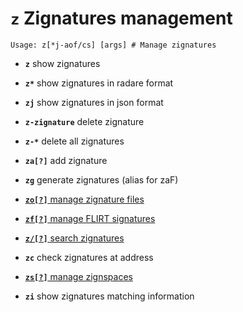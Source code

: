 <!-- TITLE: z -->

#  **`z`** Zignatures management


```text
Usage: z[*j-aof/cs] [args] # Manage zignatures
```


- **`z`** show zignatures
- **`z*`** show zignatures in radare format
- **`zj`** show zignatures in json format
- **`z-zignature`** delete zignature
- **`z-*`** delete all zignatures
- **`za[?]`** add zignature
- **`zg`** generate zignatures (alias for zaF)

- [ **`zo[?]`** manage zignature files](/options/z/zo-manage)

- [ **`zf[?]`** manage FLIRT signatures](/options/z/zf-manage)

- [ **`z/[?]`** search zignatures](/options/z/z-search)

- **`zc`** check zignatures at address

- [ **`zs[?]`** manage zignspaces](/options/z/zs-manage)

- **`zi`** show zignatures matching information

<p hidden>z* zj z- za zg zo zf z/ zc zs zi</p>
